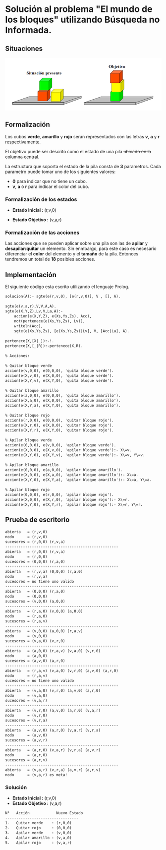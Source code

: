 # Solución al problema "El mundo de los bloques" utilizando Búsqueda no Informada.

## Situaciones

![Situacion Inicial y Final de los bloques](img/mundobloques.png)

## Formalización

Los cubos **verde**, **amarillo** y **rojo** serán representados con las letras **v**, **a** y **r** respectivamente.

El objetivo puede ser descrito como el estado de una pila ~~ubicado en la columna central~~.

La estructura que soporta el estado de la pila consta de **3** parametros. Cada parametro puede tomar uno de los siguientes valores:
- **0** para indicar que no tiene un cubo.
- **v**, **a** ó **r** para indicar el color del cubo.

### Formalización de los estados

-  **Estado Inicial :** (r,v,0)

-  **Estado Objetivo :** (v,a,r)

### Formalización de las acciones

Las acciones que se pueden aplicar sobre una pila son las de **apilar** y **desapilar**/**quitar** un elemento. Sin enmbargo, para este caso es necesario diferenciar el **color** del elemento y el **tamaño** de la pila. Entonces tendremos un total de **18** posibles acciones.

## Implementación

El siguiente código esta escrito utilizando el lenguaje Prolog.

```
solucion(A):- sgte(e(r,v,0), [e(r,v,0)], V , [], A).

sgte(e(v,a,r),V,V,A,A).
sgte(e(X,Y,Z),Lv,V,La,A):-
	accion(e(X,Y,Z), e(Xs,Ys,Zs), Acc),
	not(pertenece(e(Xs,Ys,Zs), Lv)),
	writeln(Acc),
	sgte(e(Xs,Ys,Zs), [e(Xs,Ys,Zs)|Lv], V, [Acc|La], A).

pertenece(X,[X|_]):-!.
pertenece(X,[_|R]):-pertenece(X,R).

% Acciones:

% Quitar bloque verde
accion(e(v,0,0), e(0,0,0), 'quita bloque verde').
accion(e(X,v,0), e(X,0,0), 'quita bloque verde').
accion(e(X,Y,v), e(X,Y,0), 'quita bloque verde').

% Quitar bloque amarillo
accion(e(a,0,0), e(0,0,0), 'quita bloque amarillo').
accion(e(X,a,0), e(X,0,0), 'quita bloque amarillo').
accion(e(X,Y,a), e(X,Y,0), 'quita bloque amarillo').

% Quitar bloque rojo 
accion(e(r,0,0), e(0,0,0), 'quitar bloque rojo').
accion(e(X,r,0), e(X,0,0), 'quitar bloque rojo').
accion(e(X,Y,r), e(X,Y,0), 'quitar bloque rojo').

% Apilar bloque verde
accion(e(0,0,0), e(v,0,0), 'apilar bloque verde').
accion(e(X,0,0), e(X,v,0), 'apilar bloque verde'):- X\=v.
accion(e(X,Y,0), e(X,Y,v), 'apilar bloque verde'):- X\=v, Y\=v.

% Apilar bloque amarillo
accion(e(0,0,0), e(a,0,0), 'apilar bloque amarillo').
accion(e(X,0,0), e(X,a,0), 'apilar bloque amarillo'):- X\=a.
accion(e(X,Y,0), e(X,Y,a), 'apilar bloque amarillo'):- X\=a, Y\=a.

% Apilar bloque rojo
accion(e(0,0,0), e(r,0,0), 'apilar bloque rojo').
accion(e(X,0,0), e(X,r,0), 'apilar bloque rojo'):- X\=r.
accion(e(X,Y,0), e(X,Y,r), 'apilar bloque rojo'):- X\=r, Y\=r.
```

## Prueba de escritorio

```
abierta   = (r,v,0)
nodo      = (r,v,0)
sucesores = (r,0,0) (r,v,a)
---------------------------------------------------
abierta   = (r,0,0) (r,v,a)
nodo      = (r,0,0)
sucesores = (0,0,0) (r,a,0)
---------------------------------------------------
abierta   = (r,v,a) (0,0,0) (r,a,0)
nodo      = (r,v,a)
sucesores = no tiene uno valido
---------------------------------------------------
abierta   = (0,0,0) (r,a,0)
nodo      = (0,0,0)
sucesores = (v,0,0) (a,0,0)
---------------------------------------------------
abierta   = (r,a,0) (v,0,0) (a,0,0)
nodo      = (r,a,0)
sucesores = (r,a,v)
---------------------------------------------------
abierta   = (v,0,0) (a,0,0) (r,a,v)
nodo      = (v,0,0)
sucesores = (v,a,0) (v,r,0)
---------------------------------------------------
abierta   = (a,0,0) (r,a,v) (v,a,0) (v,r,0)
nodo      = (a,0,0)
sucesores = (a,v,0) (a,r,0)
---------------------------------------------------
abierta   = (r,a,v) (v,a,0) (v,r,0) (a,v,0) (a,r,0)
nodo      = (r,a,v)
sucesores = no tiene uno valido
---------------------------------------------------
abierta   = (v,a,0) (v,r,0) (a,v,0) (a,r,0)
nodo      = (v,a,0)
sucesores = (v,a,r)
---------------------------------------------------
abierta   = (v,r,0) (a,v,0) (a,r,0) (v,a,r)
nodo      = (v,r,0)
sucesores = (v,r,a)
---------------------------------------------------
abierta   = (a,v,0) (a,r,0) (v,a,r) (v,r,a)
nodo      = (a,v,0) 
sucesores = (a,v,r) 
---------------------------------------------------
abierta   = (a,r,0) (v,a,r) (v,r,a) (a,v,r) 
nodo      = (a,r,0)
sucesores = (a,r,v)
---------------------------------------------------
abierta   = (v,a,r) (v,r,a) (a,v,r) (a,r,v)
nodo      = (v,a,r) es meta!
```

### Solución

-  **Estado Inicial :** (r,v,0)
-  **Estado Objetivo :** (v,a,r)

```
N°   Acción            Nuevo Estado
---------------------------------
1.   Quitar verde    : (r,0,0)
2.   Quitar rojo     : (0,0,0)
3.   Apilar verde    : (v,0,0)
4.   Apilar amarillo : (v,a,0)
5.   Apilar rojo     : (v,a,r)
```